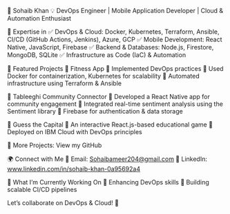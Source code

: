 🚀 Sohaib Khan
💡 DevOps Engineer | Mobile Application Developer | Cloud & Automation Enthusiast

🔹 Expertise in
✅ DevOps & Cloud: Docker, Kubernetes, Terraform, Ansible, CI/CD (GitHub Actions, Jenkins), Azure, GCP
✅ Mobile Development: React Native, JavaScript, Firebase
✅ Backend & Databases: Node.js, Firestore, MongoDB, SQLite
✅ Infrastructure as Code (IaC) & Automation

📂 Featured Projects
🚀 Fitness App
🔹 Implemented DevOps practices
🔹 Used Docker for containerization, Kubernetes for scalability
🔹 Automated infrastructure using Terraform & Ansible

🚀 Tableeghi Community Connector
🔹 Developed a React Native app for community engagement
🔹 Integrated real-time sentiment analysis using the Sentiment library
🔹 Firebase for authentication & data storage

🚀 Guess the Capital
🔹 An interactive React.js-based educational game
🔹 Deployed on IBM Cloud with DevOps principles

📌 More Projects: View my GitHub

🌍 Connect with Me
📧 Email: Sohaibameer204@gmail.com
🔗 LinkedIn: www.linkedin.com/in/sohaib-khan-0a95692a4

🚀 What I’m Currently Working On
🔹 Enhancing DevOps skills
🔹 Building scalable CI/CD pipelines

Let’s collaborate on DevOps & Cloud! 🤝



